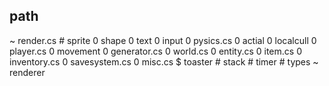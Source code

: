 ## path

~ render.cs
    # sprite
    0 shape
    0 text
    0 input
0 pysics.cs
    0 actial
    0 localcull
0 player.cs
    0 movement
0 generator.cs
0 world.cs
0 entity.cs
0 item.cs
0 inventory.cs
0 savesystem.cs
0 misc.cs
    $ toaster
        # stack
        # timer
        # types
        ~ renderer

<!-- 0~$# -->